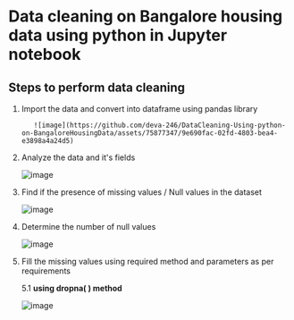 # Data cleaning on Bangalore housing data using python in Jupyter notebook 

## Steps to perform data cleaning

1. Import the data and convert into dataframe using pandas library

          ![image](https://github.com/deva-246/DataCleaning-Using-python-on-BangaloreHousingData/assets/75877347/9e690fac-02fd-4803-bea4-e3898a4a24d5)

2. Analyze the data and it's fields

   ![image](https://github.com/deva-246/DataCleaning-Using-python-on-BangaloreHousingData/assets/75877347/9a8860b6-347b-4a5f-9f93-5b99ce509a73)

3. Find if the presence of missing values / Null values in the dataset

   ![image](https://github.com/deva-246/DataCleaning-Using-python-on-BangaloreHousingData/assets/75877347/bcb61f25-dad6-48f5-ad8e-292940ac508f)


4. Determine the number of null values

   ![image](https://github.com/deva-246/DataCleaning-Using-python-on-BangaloreHousingData/assets/75877347/64866358-9678-43cf-8582-b96a9016817c)


5. Fill the missing values using required method and parameters as per requirements

   5.1 **using dropna( ) method**

   ![image](https://github.com/deva-246/DataCleaning-Using-python-on-BangaloreHousingData/assets/75877347/282603dd-e46e-4fc5-a3f3-64d5b2233860)



 
